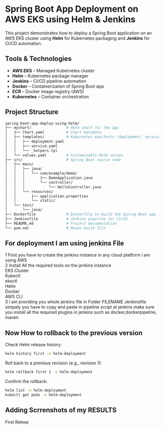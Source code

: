 #  Spring Boot App Deployment on AWS EKS using Helm & Jenkins

This project demonstrates how to deploy a Spring Boot application on an AWS EKS cluster using **Helm** for Kubernetes packaging and **Jenkins** for CI/CD automation.

##  Tools & Technologies
- **AWS EKS** – Managed Kubernetes cluster
- **Helm** – Kubernetes package manager
- **Jenkins** – CI/CD pipeline automation
- **Docker** – Containerization of Spring Boot app
- **ECR** – Docker image registry (AWS)
- **Kubernetes** – Container orchestration

##  Project Structure
   ```bash
spring-boot-app-deploy-using-helm/
├── mychart/                # Helm chart for the app
│   ├── Chart.yaml          # Chart metadata
│   ├── templates/          # Kubernetes manifests (deployment, service, etc.)
│   │   ├── deployment.yaml
│   │   ├── service.yaml
│   │   └── _helpers.tpl
│   └── values.yaml         # Customizable Helm values
├── src/                    # Spring Boot source code
│   ├── main/
│   │   ├── java/
│   │   │   └── com/example/demo/
│   │   │       ├── DemoApplication.java
│   │   │       └── controller/
│   │   │           └── HelloController.java
│   │   └── resources/
│   │       ├── application.properties
│   │       └── static/
│   └── test/
│       └── java/
├── Dockerfile              # Dockerfile to build the Spring Boot app image
├── Jenkinsfile             # Jenkins pipeline for CI/CD
├── README.md               # Project documentation
└── pom.xml                 # Maven build file
```

   
## For deployment I am using jenkins File 
1 First you have to create the jenkins instance in any cloud platform i am using AWS  
2 Install All the required tools on the jenkins instance  
   EKS Cluster  
   Kubectl  
   eksctl  
   Helm  
   Docker  
   AWS CLI  
3 I am providing you whole jenkins file in Folder FILENAME Jenkinsfile  
  simpaly you have to copy and paste in pipeline script at jenkins make sure you install all the required plugins in jenkins such as docker,dockerpipeline, maven  
## Now How to rollback to the previous version  
Check Helm release history:  
```bash
helm history first -n helm-deployment
```
Roll back to a previous revision (e.g., revision 1):  
```bash
helm rollback first 1 -n helm-deployment
```
Confirm the rollback:  
```bash
helm list -n helm-deployment
kubectl get pods -n helm-deployment
```
## Adding Scrrenshots of my RESULTS  
First Relese  






 

